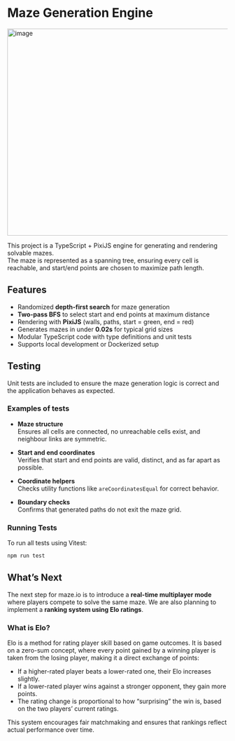 # Maze Generation Engine
<img width="633" height="472" alt="image" src="https://github.com/user-attachments/assets/b04b6394-3fa2-44c2-9e38-85ecb7a63c29" />

This project is a TypeScript + PixiJS engine for generating and rendering solvable mazes.  
The maze is represented as a spanning tree, ensuring every cell is reachable, and start/end points are chosen to maximize path length.  

## Features
- Randomized **depth-first search** for maze generation  
- **Two-pass BFS** to select start and end points at maximum distance  
- Rendering with **PixiJS** (walls, paths, start = green, end = red)  
- Generates mazes in under **0.02s** for typical grid sizes  
- Modular TypeScript code with type definitions and unit tests  
- Supports local development or Dockerized setup

## Testing

Unit tests are included to ensure the maze generation logic is correct and the application behaves as expected.

### Examples of tests

- **Maze structure**  
  Ensures all cells are connected, no unreachable cells exist, and neighbour links are symmetric.

- **Start and end coordinates**  
  Verifies that start and end points are valid, distinct, and as far apart as possible.

- **Coordinate helpers**  
  Checks utility functions like `areCoordinatesEqual` for correct behavior.

- **Boundary checks**  
  Confirms that generated paths do not exit the maze grid.

### Running Tests

To run all tests using Vitest:

```bash
npm run test
```
## What’s Next

The next step for maze.io is to introduce a **real-time multiplayer mode** where players compete to solve the same maze. We are also planning to implement a **ranking system using Elo ratings**.

### What is Elo?

Elo is a method for rating player skill based on game outcomes. It is based on a zero-sum concept, where every point gained by a winning player is taken from the losing player, making it a direct exchange of points:

- If a higher-rated player beats a lower-rated one, their Elo increases slightly.  
- If a lower-rated player wins against a stronger opponent, they gain more points.  
- The rating change is proportional to how “surprising” the win is, based on the two players’ current ratings.

This system encourages fair matchmaking and ensures that rankings reflect actual performance over time.

